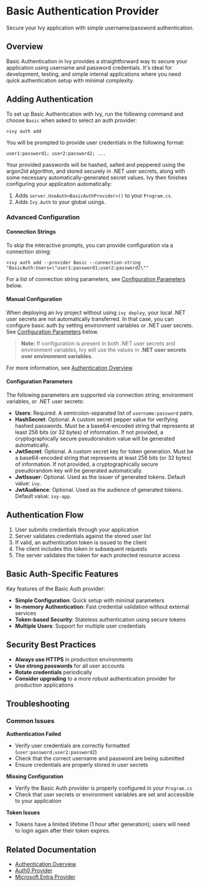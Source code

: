 # Basic Authentication Provider

<Ingress>
Secure your Ivy application with simple username/password authentication.
</Ingress>

## Overview

Basic Authentication in Ivy provides a straightforward way to secure your application using username and password credentials. It's ideal for development, testing, and simple internal applications where you need quick authentication setup with minimal complexity.

## Adding Authentication

To set up Basic Authentication with Ivy, run the following command and choose `Basic` when asked to select an auth provider:

```terminal
>ivy auth add
```

You will be prompted to provide user credentials in the following format:

```text
user1:password1; user2:password2; ...
```

Your provided passwords will be hashed, salted and peppered using the argon2id algorithm, and stored securely in .NET user secrets, along with some necessary automatically-generated secret values. Ivy then finishes configuring your application automatically:

1. Adds `server.UseAuth<BasicAuthProvider>()` to your `Program.cs`.
2. Adds `Ivy.Auth` to your global usings.

### Advanced Configuration

#### Connection Strings

To skip the interactive prompts, you can provide configuration via a connection string:

```terminal
>ivy auth add --provider Basic --connection-string "BasicAuth:Users=\"user1:password1;user2:password2\""
```

For a list of connection string parameters, see [Configuration Parameters](#configuration-parameters) below.

#### Manual Configuration

When deploying an Ivy project without using `ivy deploy`, your local .NET user secrets are not automatically transferred. In that case, you can configure basic auth by setting environment variables or .NET user secrets. See [Configuration Parameters](#configuration-parameters) below.

> **Note:** If configuration is present in both .NET user secrets and environment variables, Ivy will use the values in **.NET user secrets over environment variables**.

For more information, see [Authentication Overview](Overview.md).

#### Configuration Parameters

The following parameters are supported via connection string, environment variables, or .NET user secrets:

- **Users**: Required. A semicolon-separated list of `username:password` pairs.
- **HashSecret**: Optional. A custom secret pepper value for verifying hashed passwords. Must be a base64-encoded string that represents at least 256 bits (or 32 bytes) of information. If not provided, a cryptographically secure pseudorandom value will be generated automatically.
- **JwtSecret**: Optional. A custom secret key for token generation. Must be a base64-encoded string that represents at least 256 bits (or 32 bytes) of information. If not provided, a cryptographically secure pseudorandom key will be generated automatically.
- **JwtIssuer**: Optional. Used as the issuer of generated tokens. Default value: `ivy`.
- **JwtAudience**: Optional. Used as the audience of generated tokens. Default value: `ivy-app`.

## Authentication Flow

1. User submits credentials through your application
2. Server validates credentials against the stored user list
3. If valid, an authentication token is issued to the client
4. The client includes this token in subsequent requests
5. The server validates the token for each protected resource access

## Basic Auth-Specific Features

Key features of the Basic Auth provider:

- **Simple Configuration**: Quick setup with minimal parameters
- **In-memory Authentication**: Fast credential validation without external services
- **Token-based Security**: Stateless authentication using secure tokens
- **Multiple Users**: Support for multiple user credentials

## Security Best Practices

- **Always use HTTPS** in production environments
- **Use strong passwords** for all user accounts
- **Rotate credentials** periodically
- **Consider upgrading** to a more robust authentication provider for production applications

## Troubleshooting

### Common Issues

**Authentication Failed**
- Verify user credentials are correctly formatted (`user:password;user2:password2`)
- Check that the correct username and password are being submitted
- Ensure credentials are properly stored in user secrets

**Missing Configuration**
- Verify the Basic Auth provider is properly configured in your `Program.cs`
- Check that user secrets or environment variables are set and accessible to your application

**Token Issues**
- Tokens have a limited lifetime (1 hour after generation); users will need to login again after their token expires.

## Related Documentation

- [Authentication Overview](Overview.md)
- [Auth0 Provider](Auth0.md)
- [Microsoft Entra Provider](MicrosoftEntra.md)
